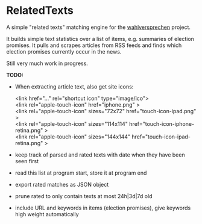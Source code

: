 RelatedTexts
============

A simple "related texts" matching engine for the [wahlversprechen](https://github.com/stheophil/wahlversprechen) project.

It builds simple text statistics over a list of items, e.g. summaries of election promises. 
It pulls and scrapes articles from RSS feeds and finds which election promises currently occur in the news. 

Still very much work in progress. 

**TODO:**

- When extracting article text, also get site icons:
  
  &lt;link href="..." rel="shortcut icon" type="image/ico"&gt;  
  &lt;link rel="apple-touch-icon" href="iphone.png" &gt;  
  &lt;link rel="apple-touch-icon" sizes="72x72" href="touch-icon-ipad.png" &gt;  
  &lt;link rel="apple-touch-icon" sizes="114x114" href="touch-icon-iphone-retina.png" &gt;  
  &lt;link rel="apple-touch-icon" sizes="144x144" href="touch-icon-ipad-retina.png" &gt;  

- keep track of parsed and rated texts with date when they have been seen first
- read this list at program start, store it at program end
- export rated matches as JSON object
- prune rated to only contain texts at most 24h|3d|7d old
- include URL and keywords in items (election promises), give keywords high weight automatically
